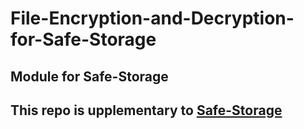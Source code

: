 # File-Encryption-and-Decryption-for-Safe-Storage
## Module for Safe-Storage
## This repo is upplementary to [Safe-Storage](https://github.com/omrawal/Safe-Storage)

